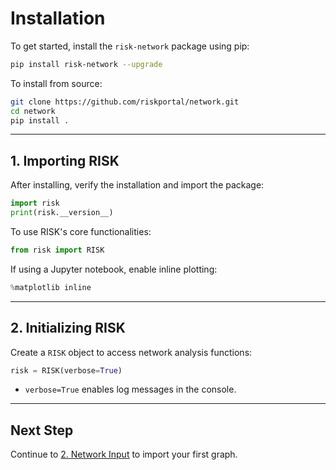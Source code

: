 # Installation

To get started, install the `risk-network` package using pip:

```bash
pip install risk-network --upgrade
```

To install from source:

```bash
git clone https://github.com/riskportal/network.git
cd network
pip install .
```

---

## 1. Importing RISK

After installing, verify the installation and import the package:

```python
import risk
print(risk.__version__)
```

To use RISK's core functionalities:

```python
from risk import RISK
```

If using a Jupyter notebook, enable inline plotting:

```python
%matplotlib inline
```

---

## 2. Initializing RISK

Create a `RISK` object to access network analysis functions:

```python
risk = RISK(verbose=True)
```

- `verbose=True` enables log messages in the console.

---

## Next Step

Continue to [2. Network Input](./2_network_input.md) to import your first graph.
